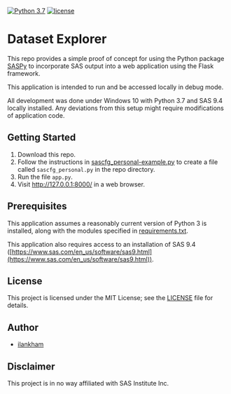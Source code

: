[![Python 3.7](https://img.shields.io/badge/python-3.7-brightgreen.svg)](#prerequisites)  [![license](https://img.shields.io/badge/license-MIT%20License-blue.svg)](LICENSE)

# Dataset Explorer
This repo provides a simple proof of concept for using the Python package [SASPy](https://sassoftware.github.io/saspy/) to incorporate SAS output into a web application using the Flask framework.

This application is intended to run and be accessed locally in debug mode.

All development was done under Windows 10 with Python 3.7 and SAS 9.4 locally installed. Any deviations from this setup might require modifications of application code.

## Getting Started

1. Download this repo.
2. Follow the instructions in [sascfg_personal-example.py](sascfg_personal-example.py) to create a file called `sascfg_personal.py` in the repo directory.
3. Run the file `app.py`.
4. Visit http://127.0.0.1:8000/ in a web browser.

## Prerequisites

This application assumes a reasonably current version of Python 3 is installed, along with the modules specified in [requirements.txt](requirements.txt).

This application also requires access to an installation of SAS 9.4 ([https://www.sas.com/en_us/software/sas9.html](https://www.sas.com/en_us/software/sas9.html)).

## License
This project is licensed under the MIT License; see the [LICENSE](LICENSE) file for details.

## Author
* [ilankham](https://github.com/ilankham)

## Disclaimer

This project is in no way affiliated with SAS Institute Inc.
